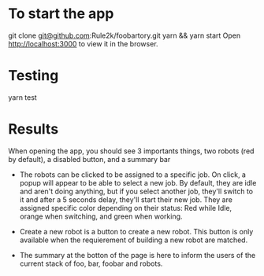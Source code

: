 # To start the app

git clone git@github.com:Rule2k/foobartory.git
yarn && yarn start
Open [http://localhost:3000](http://localhost:3000) to view it in the browser.

# Testing

yarn test

# Results

When opening the app, you should see 3 importants things, two robots (red by default), a disabled button, and a summary bar

- The robots can be clicked to be assigned to a specific job. On click, a popup will appear to be able to select a new job. By default, they are idle and aren't doing anything, but if you select another job, they'll switch to it and after a 5 seconds delay, they'll start their new job. They are assigned specific color depending on their status: Red while Idle, orange when switching, and green when working.

- Create a new robot is a button to create a new robot. This button is only available when the requierement of building a new robot are matched.

- The summary at the botton of the page is here to inform the users of the current stack of foo, bar, foobar and robots.
